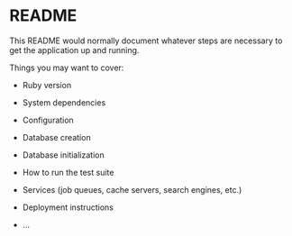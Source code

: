 # README

This README would normally document whatever steps are necessary to get the
application up and running.

Things you may want to cover:

- Ruby version

- System dependencies

- Configuration

- Database creation

- Database initialization

- How to run the test suite

- Services (job queues, cache servers, search engines, etc.)

- Deployment instructions

- ...

<!-- bundle exec rubocop app/views/**/*.html.erb -->
<!-- npx prettier --write . -->
<!-- sidenav color start #5195AE (top) to #4A6FBA (bottom)  -->
<!-- sidenav text #FAFCFD -->
<!-- dashbooard extreme background #E2E2E2 -->

<!-- foreman start -f Procfile.dev -->


<!-- Progress: removed Tabulator using yarn and installed using npm. but still same error in the console. -->
